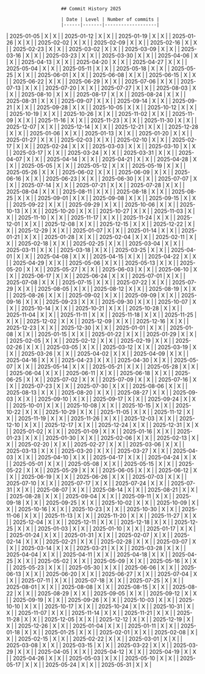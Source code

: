 
                        ## Commit History 2025
    
                        | Date | Level | Number of commits |
                        |------|-------|-------------------|
                    
| 2025-01-05 | X | X |
| 2025-01-12 | X | X |
| 2025-01-19 | X | X |
| 2025-01-26 | X | X |
| 2025-02-02 | X | X |
| 2025-02-09 | X | X |
| 2025-02-16 | X | X |
| 2025-02-23 | X | X |
| 2025-03-02 | X | X |
| 2025-03-09 | X | X |
| 2025-03-16 | X | X |
| 2025-03-23 | X | X |
| 2025-03-30 | X | X |
| 2025-04-06 | X | X |
| 2025-04-13 | X | X |
| 2025-04-20 | X | X |
| 2025-04-27 | X | X |
| 2025-05-04 | X | X |
| 2025-05-11 | X | X |
| 2025-05-18 | X | X |
| 2025-05-25 | X | X |
| 2025-06-01 | X | X |
| 2025-06-08 | X | X |
| 2025-06-15 | X | X |
| 2025-06-22 | X | X |
| 2025-06-29 | X | X |
| 2025-07-06 | X | X |
| 2025-07-13 | X | X |
| 2025-07-20 | X | X |
| 2025-07-27 | X | X |
| 2025-08-03 | X | X |
| 2025-08-10 | X | X |
| 2025-08-17 | X | X |
| 2025-08-24 | X | X |
| 2025-08-31 | X | X |
| 2025-09-07 | X | X |
| 2025-09-14 | X | X |
| 2025-09-21 | X | X |
| 2025-09-28 | X | X |
| 2025-10-05 | X | X |
| 2025-10-12 | X | X |
| 2025-10-19 | X | X |
| 2025-10-26 | X | X |
| 2025-11-02 | X | X |
| 2025-11-09 | X | X |
| 2025-11-16 | X | X |
| 2025-11-23 | X | X |
| 2025-11-30 | X | X |
| 2025-12-07 | X | X |
| 2025-12-14 | X | X |
| 2025-12-21 | X | X |
| 2025-12-28 | X | X |
| 2025-01-06 | X | X |
| 2025-01-13 | X | X |
| 2025-01-20 | X | X |
| 2025-01-27 | X | X |
| 2025-02-03 | X | X |
| 2025-02-10 | X | X |
| 2025-02-17 | X | X |
| 2025-02-24 | X | X |
| 2025-03-03 | X | X |
| 2025-03-10 | X | X |
| 2025-03-17 | X | X |
| 2025-03-24 | X | X |
| 2025-03-31 | X | X |
| 2025-04-07 | X | X |
| 2025-04-14 | X | X |
| 2025-04-21 | X | X |
| 2025-04-28 | X | X |
| 2025-05-05 | X | X |
| 2025-05-12 | X | X |
| 2025-05-19 | X | X |
| 2025-05-26 | X | X |
| 2025-06-02 | X | X |
| 2025-06-09 | X | X |
| 2025-06-16 | X | X |
| 2025-06-23 | X | X |
| 2025-06-30 | X | X |
| 2025-07-07 | X | X |
| 2025-07-14 | X | X |
| 2025-07-21 | X | X |
| 2025-07-28 | X | X |
| 2025-08-04 | X | X |
| 2025-08-11 | X | X |
| 2025-08-18 | X | X |
| 2025-08-25 | X | X |
| 2025-09-01 | X | X |
| 2025-09-08 | X | X |
| 2025-09-15 | X | X |
| 2025-09-22 | X | X |
| 2025-09-29 | X | X |
| 2025-10-06 | X | X |
| 2025-10-13 | X | X |
| 2025-10-20 | X | X |
| 2025-10-27 | X | X |
| 2025-11-03 | X | X |
| 2025-11-10 | X | X |
| 2025-11-17 | X | X |
| 2025-11-24 | X | X |
| 2025-12-01 | X | X |
| 2025-12-08 | X | X |
| 2025-12-15 | X | X |
| 2025-12-22 | X | X |
| 2025-12-29 | X | X |
| 2025-01-07 | X | X |
| 2025-01-14 | X | X |
| 2025-01-21 | X | X |
| 2025-01-28 | X | X |
| 2025-02-04 | X | X |
| 2025-02-11 | X | X |
| 2025-02-18 | X | X |
| 2025-02-25 | X | X |
| 2025-03-04 | X | X |
| 2025-03-11 | X | X |
| 2025-03-18 | X | X |
| 2025-03-25 | X | X |
| 2025-04-01 | X | X |
| 2025-04-08 | X | X |
| 2025-04-15 | X | X |
| 2025-04-22 | X | X |
| 2025-04-29 | X | X |
| 2025-05-06 | X | X |
| 2025-05-13 | X | X |
| 2025-05-20 | X | X |
| 2025-05-27 | X | X |
| 2025-06-03 | X | X |
| 2025-06-10 | X | X |
| 2025-06-17 | X | X |
| 2025-06-24 | X | X |
| 2025-07-01 | X | X |
| 2025-07-08 | X | X |
| 2025-07-15 | X | X |
| 2025-07-22 | X | X |
| 2025-07-29 | X | X |
| 2025-08-05 | X | X |
| 2025-08-12 | X | X |
| 2025-08-19 | X | X |
| 2025-08-26 | X | X |
| 2025-09-02 | X | X |
| 2025-09-09 | X | X |
| 2025-09-16 | X | X |
| 2025-09-23 | X | X |
| 2025-09-30 | X | X |
| 2025-10-07 | X | X |
| 2025-10-14 | X | X |
| 2025-10-21 | X | X |
| 2025-10-28 | X | X |
| 2025-11-04 | X | X |
| 2025-11-11 | X | X |
| 2025-11-18 | X | X |
| 2025-11-25 | X | X |
| 2025-12-02 | X | X |
| 2025-12-09 | X | X |
| 2025-12-16 | X | X |
| 2025-12-23 | X | X |
| 2025-12-30 | X | X |
| 2025-01-01 | X | X |
| 2025-01-08 | X | X |
| 2025-01-15 | X | X |
| 2025-01-22 | X | X |
| 2025-01-29 | X | X |
| 2025-02-05 | X | X |
| 2025-02-12 | X | X |
| 2025-02-19 | X | X |
| 2025-02-26 | X | X |
| 2025-03-05 | X | X |
| 2025-03-12 | X | X |
| 2025-03-19 | X | X |
| 2025-03-26 | X | X |
| 2025-04-02 | X | X |
| 2025-04-09 | X | X |
| 2025-04-16 | X | X |
| 2025-04-23 | X | X |
| 2025-04-30 | X | X |
| 2025-05-07 | X | X |
| 2025-05-14 | X | X |
| 2025-05-21 | X | X |
| 2025-05-28 | X | X |
| 2025-06-04 | X | X |
| 2025-06-11 | X | X |
| 2025-06-18 | X | X |
| 2025-06-25 | X | X |
| 2025-07-02 | X | X |
| 2025-07-09 | X | X |
| 2025-07-16 | X | X |
| 2025-07-23 | X | X |
| 2025-07-30 | X | X |
| 2025-08-06 | X | X |
| 2025-08-13 | X | X |
| 2025-08-20 | X | X |
| 2025-08-27 | X | X |
| 2025-09-03 | X | X |
| 2025-09-10 | X | X |
| 2025-09-17 | X | X |
| 2025-09-24 | X | X |
| 2025-10-01 | X | X |
| 2025-10-08 | X | X |
| 2025-10-15 | X | X |
| 2025-10-22 | X | X |
| 2025-10-29 | X | X |
| 2025-11-05 | X | X |
| 2025-11-12 | X | X |
| 2025-11-19 | X | X |
| 2025-11-26 | X | X |
| 2025-12-03 | X | X |
| 2025-12-10 | X | X |
| 2025-12-17 | X | X |
| 2025-12-24 | X | X |
| 2025-12-31 | X | X |
| 2025-01-02 | X | X |
| 2025-01-09 | X | X |
| 2025-01-16 | X | X |
| 2025-01-23 | X | X |
| 2025-01-30 | X | X |
| 2025-02-06 | X | X |
| 2025-02-13 | X | X |
| 2025-02-20 | X | X |
| 2025-02-27 | X | X |
| 2025-03-06 | X | X |
| 2025-03-13 | X | X |
| 2025-03-20 | X | X |
| 2025-03-27 | X | X |
| 2025-04-03 | X | X |
| 2025-04-10 | X | X |
| 2025-04-17 | X | X |
| 2025-04-24 | X | X |
| 2025-05-01 | X | X |
| 2025-05-08 | X | X |
| 2025-05-15 | X | X |
| 2025-05-22 | X | X |
| 2025-05-29 | X | X |
| 2025-06-05 | X | X |
| 2025-06-12 | X | X |
| 2025-06-19 | X | X |
| 2025-06-26 | X | X |
| 2025-07-03 | X | X |
| 2025-07-10 | X | X |
| 2025-07-17 | X | X |
| 2025-07-24 | X | X |
| 2025-07-31 | X | X |
| 2025-08-07 | X | X |
| 2025-08-14 | X | X |
| 2025-08-21 | X | X |
| 2025-08-28 | X | X |
| 2025-09-04 | X | X |
| 2025-09-11 | X | X |
| 2025-09-18 | X | X |
| 2025-09-25 | X | X |
| 2025-10-02 | X | X |
| 2025-10-09 | X | X |
| 2025-10-16 | X | X |
| 2025-10-23 | X | X |
| 2025-10-30 | X | X |
| 2025-11-06 | X | X |
| 2025-11-13 | X | X |
| 2025-11-20 | X | X |
| 2025-11-27 | X | X |
| 2025-12-04 | X | X |
| 2025-12-11 | X | X |
| 2025-12-18 | X | X |
| 2025-12-25 | X | X |
| 2025-01-03 | X | X |
| 2025-01-10 | X | X |
| 2025-01-17 | X | X |
| 2025-01-24 | X | X |
| 2025-01-31 | X | X |
| 2025-02-07 | X | X |
| 2025-02-14 | X | X |
| 2025-02-21 | X | X |
| 2025-02-28 | X | X |
| 2025-03-07 | X | X |
| 2025-03-14 | X | X |
| 2025-03-21 | X | X |
| 2025-03-28 | X | X |
| 2025-04-04 | X | X |
| 2025-04-11 | X | X |
| 2025-04-18 | X | X |
| 2025-04-25 | X | X |
| 2025-05-02 | X | X |
| 2025-05-09 | X | X |
| 2025-05-16 | X | X |
| 2025-05-23 | X | X |
| 2025-05-30 | X | X |
| 2025-06-06 | X | X |
| 2025-06-13 | X | X |
| 2025-06-20 | X | X |
| 2025-06-27 | X | X |
| 2025-07-04 | X | X |
| 2025-07-11 | X | X |
| 2025-07-18 | X | X |
| 2025-07-25 | X | X |
| 2025-08-01 | X | X |
| 2025-08-08 | X | X |
| 2025-08-15 | X | X |
| 2025-08-22 | X | X |
| 2025-08-29 | X | X |
| 2025-09-05 | X | X |
| 2025-09-12 | X | X |
| 2025-09-19 | X | X |
| 2025-09-26 | X | X |
| 2025-10-03 | X | X |
| 2025-10-10 | X | X |
| 2025-10-17 | X | X |
| 2025-10-24 | X | X |
| 2025-10-31 | X | X |
| 2025-11-07 | X | X |
| 2025-11-14 | X | X |
| 2025-11-21 | X | X |
| 2025-11-28 | X | X |
| 2025-12-05 | X | X |
| 2025-12-12 | X | X |
| 2025-12-19 | X | X |
| 2025-12-26 | X | X |
| 2025-01-04 | X | X |
| 2025-01-11 | X | X |
| 2025-01-18 | X | X |
| 2025-01-25 | X | X |
| 2025-02-01 | X | X |
| 2025-02-08 | X | X |
| 2025-02-15 | X | X |
| 2025-02-22 | X | X |
| 2025-03-01 | X | X |
| 2025-03-08 | X | X |
| 2025-03-15 | X | X |
| 2025-03-22 | X | X |
| 2025-03-29 | X | X |
| 2025-04-05 | X | X |
| 2025-04-12 | X | X |
| 2025-04-19 | X | X |
| 2025-04-26 | X | X |
| 2025-05-03 | X | X |
| 2025-05-10 | X | X |
| 2025-05-17 | X | X |
| 2025-05-24 | X | X |
| 2025-05-31 | X | X |